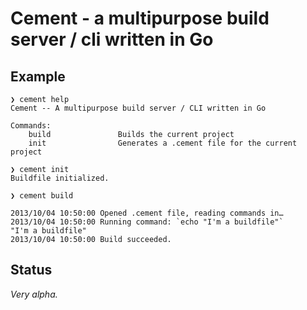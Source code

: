 Cement - a multipurpose build server / cli written in Go
========================================================
Example
-------
```
❯ cement help
Cement -- A multipurpose build server / CLI written in Go

Commands:
    build               Builds the current project
    init                Generates a .cement file for the current project
```
```
❯ cement init
Buildfile initialized.
```
```
❯ cement build

2013/10/04 10:50:00 Opened .cement file, reading commands in…
2013/10/04 10:50:00 Running command: `echo "I'm a buildfile"`
"I'm a buildfile"
2013/10/04 10:50:00 Build succeeded.
```
Status
------
*Very alpha.*
